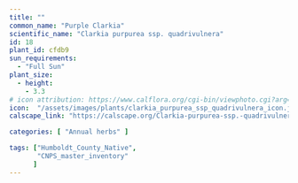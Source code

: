 ```yaml
---
title: ""
common_name: "Purple Clarkia"
scientific_name: "Clarkia purpurea ssp. quadrivulnera"
id: 18
plant_id: cfdb9 
sun_requirements:
  - "Full Sun"
plant_size:
  - height: 
    - 3.3
# icon attribution: https://www.calflora.org/cgi-bin/viewphoto.cgi?arg=/app/up/entry/149/44717.jpg
icon:  "/assets/images/plants/clarkia_purpurea_ssp_quadrivulnera_icon.jpg"
calscape_link: "https://calscape.org/Clarkia-purpurea-ssp.-quadrivulnera-(Purple-Clarkia)"

categories: [ "Annual herbs" ]

tags: ["Humboldt_County_Native",
       "CNPS_master_inventory"
      ]
---
```


